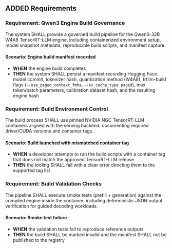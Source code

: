 ## ADDED Requirements
### Requirement: Qwen3 Engine Build Governance
The system SHALL provide a governed build pipeline for the Qwen3-32B W4A8 TensorRT-LLM engine, including containerized environment setup, model snapshot metadata, reproducible build scripts, and manifest capture.

#### Scenario: Engine build manifest recorded
- **WHEN** the engine build completes
- **THEN** the system SHALL persist a manifest recording Hugging Face model commit, tokenizer hash, quantization method (W4A8), trtllm-build flags (`--use_paged_context_fmha`, `--kv_cache_type paged`), max token/batch parameters, calibration dataset hash, and the resulting engine hash

### Requirement: Build Environment Control
The build process SHALL use pinned NVIDIA NGC TensorRT-LLM containers aligned with the serving backend, documenting required driver/CUDA versions and container tags.

#### Scenario: Build launched with mismatched container tag
- **WHEN** a developer attempts to run the build scripts with a container tag that does not match the approved TensorRT-LLM release
- **THEN** the tooling SHALL fail with a clear error directing them to the supported tag list

### Requirement: Build Validation Checks
The pipeline SHALL execute smoke tests (prefill + generation) against the compiled engine inside the container, including deterministic JSON output verification for guided decoding workloads.

#### Scenario: Smoke test failure
- **WHEN** the validation tests fail to reproduce reference outputs
- **THEN** the build SHALL be marked invalid and the manifest SHALL not be published to the registry
